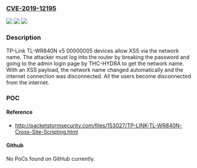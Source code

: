### [CVE-2019-12195](https://cve.mitre.org/cgi-bin/cvename.cgi?name=CVE-2019-12195)
![](https://img.shields.io/static/v1?label=Product&message=n%2Fa&color=blue)
![](https://img.shields.io/static/v1?label=Version&message=n%2Fa&color=blue)
![](https://img.shields.io/static/v1?label=Vulnerability&message=n%2Fa&color=brighgreen)

### Description

TP-Link TL-WR840N v5 00000005 devices allow XSS via the network name. The attacker must log into the router by breaking the password and going to the admin login page by THC-HYDRA to get the network name. With an XSS payload, the network name changed automatically and the internet connection was disconnected. All the users become disconnected from the internet.

### POC

#### Reference
- http://packetstormsecurity.com/files/153027/TP-LINK-TL-WR840N-Cross-Site-Scripting.html

#### Github
No PoCs found on GitHub currently.

